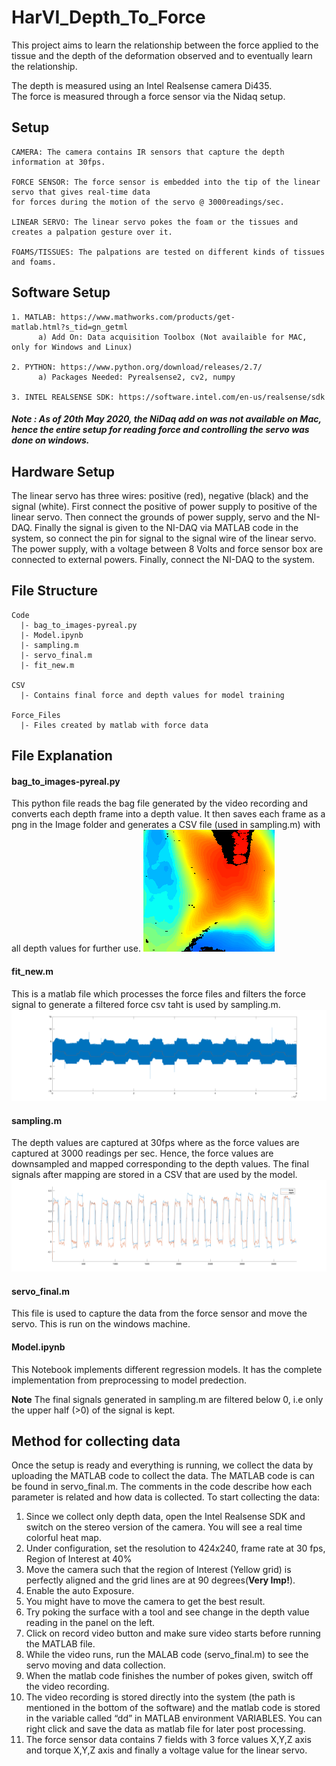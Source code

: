 # HarVI_Depth_To_Force


This project aims to learn the relationship between the force applied to the tissue and the depth of the deformation observed and to eventually learn the relationship.

The depth is measured using an Intel Realsense camera Di435. 
<br />The force is measured through a force sensor via the Nidaq setup.

## Setup
```
CAMERA: The camera contains IR sensors that capture the depth information at 30fps.

FORCE SENSOR: The force sensor is embedded into the tip of the linear servo that gives real-time data
for forces during the motion of the servo @ 3000readings/sec.

LINEAR SERVO: The linear servo pokes the foam or the tissues and creates a palpation gesture over it.

FOAMS/TISSUES: The palpations are tested on different kinds of tissues and foams.
```
## Software Setup
```
1. MATLAB: https://www.mathworks.com/products/get-
matlab.html?s_tid=gn_getml
      a) Add On: Data acquisition Toolbox (Not availaible for MAC, only for Windows and Linux) 

2. PYTHON: https://www.python.org/download/releases/2.7/
      a) Packages Needed: Pyrealsense2, cv2, numpy 
  
3. INTEL REALSENSE SDK: https://software.intel.com/en-us/realsense/sdk
```

##### Note : As of 20th May 2020, the NiDaq add on was not available on Mac, hence the entire setup for reading force and controlling the servo was done on windows.

## Hardware Setup

The linear servo has three wires: positive (red), negative (black) and the signal (white). First connect the
positive of power supply to positive of the linear servo. Then connect the grounds of power supply,
servo and the NI-DAQ. Finally the signal is given to the NI-DAQ via MATLAB code in the system, so
connect the pin for signal to the signal wire of the linear servo. The power supply, with a voltage
between 8 Volts and force sensor box are connected to external powers. Finally, connect the NI-DAQ
to the system.

## File Structure
```
Code
  |- bag_to_images-pyreal.py
  |- Model.ipynb
  |- sampling.m
  |- servo_final.m
  |- fit_new.m

CSV
  |- Contains final force and depth values for model training

Force_Files
  |- Files created by matlab with force data

```

## File Explanation

#### bag_to_images-pyreal.py
This python file reads the bag file generated by the video recording and converts each depth frame into a depth value. It then saves each frame as a png in the Image folder and generates a CSV file (used in sampling.m) with all depth values for further use.
![Extracted Depth frame from video recording](Results/frame000000.png)

#### fit_new.m
This is a matlab file which processes the force files and filters the force signal to generate a filtered force csv taht is used by sampling.m.
![Original v/s Filtered](Results/March23/orig_vs_filter.png)

#### sampling.m
The depth values are captured at 30fps where as the force values are captured at 3000 readings per sec. Hence, the force values are downsampled and mapped corresponding to the depth values. The final signals after mapping are stored in a CSV that are used by the model.
![Mapped Depth and Force values](Results/April1/20pokes.png)

#### servo_final.m
This file is used to capture the data from the force sensor and move the servo. This is run on the windows machine. 

#### Model.ipynb
This Notebook implements different regression models. It has the complete implementation from preprocessing to model predection.

**Note** The final signals generated in sampling.m are filtered below 0, i.e only the upper half (>0) of the signal is kept.





## Method for collecting data
Once the setup is ready and everything is running, we collect the data by uploading the MATLAB code to
collect the data.
The MATLAB code is can be found in servo_final.m. The
comments in the code describe how each parameter is related and how data is collected.
To start collecting the data:
1. Since we collect only depth data, open the Intel Realsense SDK and switch on the stereo version
of the camera. You will see a real time colorful heat map.
2. Under configuration, set the resolution to 424x240, frame rate at 30 fps, Region of Interest at 40%
3. Move the camera such that the region of Interest (Yellow grid) is perfectly aligned and the grid lines are at 90 degrees(**Very Imp!**).
4. Enable the auto Exposure.
5. You might have to move the camera to get the best result. 
6. Try poking the surface with a tool and see change in the depth value reading in the panel on the left.
7. Click on record video button and make sure video starts before running the MATLAB file.
8. While the video runs, run the MALAB code (servo_final.m) to see the servo moving and data
collection.
9. When the matlab code finishes the number of pokes given, switch off the video recording.
10. The video recording is stored directly into the system (the path is mentioned in the bottom of
the software) and the matlab code is stored in the variable called “dd” in MATLAB environment
VARIABLES. You can right click and save the data as matlab file for later post processing.
11. The force sensor data contains 7 fields with 3 force values X,Y,Z axis and torque X,Y,Z axis and
finally a voltage value for the linear servo.



